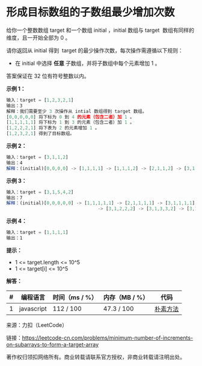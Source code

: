 # 形成目标数组的子数组最少增加次数

给你一个整数数组 target 和一个数组 initial ，initial 数组与 target  数组有同样的维度，且一开始全部为 0 。

请你返回从 initial 得到  target 的最少操作次数，每次操作需遵循以下规则：

- 在 initial 中选择 **任意** 子数组，并将子数组中每个元素增加 1 。

答案保证在 32 位有符号整数以内。

**示例 1：**

``` javascript
输入：target = [1,2,3,2,1]
输出：3
解释：我们需要至少 3 次操作从 intial 数组得到 target 数组。
[0,0,0,0,0] 将下标为 0 到 4 的元素（包含二者）加 1 。
[1,1,1,1,1] 将下标为 1 到 3 的元素（包含二者）加 1 。
[1,2,2,2,1] 将下表为 2 的元素增加 1 。
[1,2,3,2,1] 得到了目标数组。
```

**示例 2：**

``` javascript
输入：target = [3,1,1,2]
输出：4
解释：(initial)[0,0,0,0] -> [1,1,1,1] -> [1,1,1,2] -> [2,1,1,2] -> [3,1,1,2] (target) 。
```

**示例 3：**

``` javascript
输入：target = [3,1,5,4,2]
输出：7
解释：(initial)[0,0,0,0,0] -> [1,1,1,1,1] -> [2,1,1,1,1] -> [3,1,1,1,1] 
                                  -> [3,1,2,2,2] -> [3,1,3,3,2] -> [3,1,4,4,2] -> [3,1,5,4,2] (target)。
```

**示例 4：**

``` javascript
输入：target = [1,1,1,1]
输出：1
```

**提示：**

- 1 <= target.length <= 10^5
- 1 <= target[i] <= 10^5

**解答：**

**#**|**编程语言**|**时间（ms / %）**|**内存（MB / %）**|**代码**
--|--|--|--|--
1|javascript|112 / 100|47.3 / 100|[朴素方法](./javascript/ac_v1.js)

来源：力扣（LeetCode）

链接：https://leetcode-cn.com/problems/minimum-number-of-increments-on-subarrays-to-form-a-target-array

著作权归领扣网络所有。商业转载请联系官方授权，非商业转载请注明出处。
